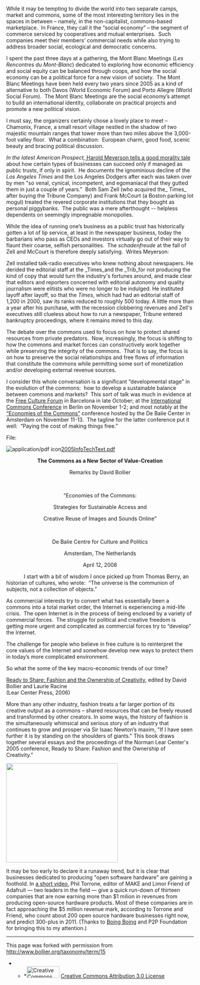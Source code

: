 While it may be tempting to divide the world into two separate camps, market and commons, some of the most interesting territory lies in the spaces in between – namely, in the non-capitalist, commons-based marketplace.  In France, they call it the “social economy” – the segment of commerce serviced by cooperatives and mutual enterprises.  Such companies meet their members’ commercial needs while also trying to address broader social, ecological and democratic concerns.

I spent the past three days at a gathering, the Mont Blanc Meetings (_Les Rencontres du Mont-Blanc_) dedicated to exploring how economic efficiency and social equity can be balanced through coops, and how the social economy can be a political force for a new vision of society.  The Mont Blanc Meetings have been held every two years since 2005 as a kind of alternative to both Davos (World Economic Forum) and Porto Allegre (World Social Forum).  The Mont Blanc Meetings are the social economy’s attempt to build an international identity, collaborate on practical projects and promote a new political vision. 

I must say, the organizers certainly chose a lovely place to meet – Chamonix, France, a small resort village nestled in the shadow of two majestic mountain ranges that tower more than two miles above the 3,000-foot valley floor.  What a combination:  European charm, good food, scenic beauty and bracing political discussion.

_In the latest American Prospect,_[ Harold Meyerson tells a good morality tale ](http://prospect.org/cs/articles?article=dodging_bad_ceos#)about how certain types of businesses can succeed only if managed as public trusts, if only in spirit.  He documents the ignominious decline of the _Los Angeles Times_ and the Los Angeles Dodgers after each was taken over by men "so venal, cynical, incompetent, and egomaniacal that they gutted them in just a couple of years.”  Both Sam Zell (who acquired the_ Times_ after buying the Tribune Company) and Frank McCourt (a Boston parking lot mogul) treated the revered corporate institutions that they bought as personal piggybanks.  The public was a mere afterthought -- helpless dependents on seemingly impregnable monopolies.

While the idea of running one’s business as a public trust has historically gotten a lot of lip service, at least in the newspaper business, today the barbarians who pass as CEOs and investors virtually go out of their way to flaunt their coarse, selfish personalities.  The _schadenfreude_ at the fall of Zell and McCourt is therefore deeply satisfying.  Writes Meyerson:

Zell installed talk-radio executives who knew nothing about newspapers. He derided the editorial staff at the _Times_and the _Trib_for not producing the kind of copy that would turn the industry's fortunes around, and made clear that editors and reporters concerned with editorial autonomy and quality journalism were elitists who were no longer to be indulged. He instituted layoff after layoff, so that the _Times_, which had had an editorial staff of 1,200 in 2000, saw its ranks reduced to roughly 500 today. A little more than a year after his purchase, with the recession clobbering revenues and Zell's executives still clueless about how to run a newspaper, Tribune entered bankruptcy proceedings, where it remains mired to this day.

The debate over the commons used to focus on how to protect shared resources from private predators.  Now, increasingly, the focus is shifting to how the commons and market forces can constructively work together while preserving the integrity of the commons.  That is to say, the focus is on how to preserve the social relationships and free flows of information that constitute the commons while permitting some sort of monetization and/or developing external revenue sources. 

I consider this whole conversation is a significant “developmental stage” in the evolution of the commons:  how to develop a sustainable balance between commons and markets?  This sort of talk was much in evidence at the [Free Culture Forum](http://fcforum.net) in Barcelona in late October; at the [International Commons Conference](http://www.boell.de/economysocial/economy/economy-commons-10451.html) in Berlin on November 1-2; and most notably at the [“Economies of the Commons”](http://ecommons.eu) conference hosted by the De Balie Center in Amsterdam on November 11-13.  The tagline for the latter conference put it well:  “Paying the cost of making things free.”

File: 

<img class="filefield-icon field-icon-application-pdf" alt="application/pdf icon" src="http://bollier.org/sites/all/modules/filefield/icons/application-pdf.png" /><a href="http://bollier.org/sites/default/files/aspen_reports/2005InfoTechText.pdf" type="application/pdf; length=827700">2005InfoTechText.pdf</a>

<p align="center"><strong>The Commons as a New Sector of Value-Creation</strong></p>

<p align="center">Remarks by David Bollier</p>

<p align="center"> </p>

<p align="center">“Economies of the Commons:</p>

<p align="center">Strategies for Sustainable Access and</p>

<p align="center">Creative Reuse of Images and Sounds Online”</p>

<p align="center"> </p>

<p align="center">De Balie Centre for Culture and Politics</p>

<p align="center">Amsterdam, The Netherlands</p>

<p align="center">April 12, 2008</p>



            I start with a bit of wisdom I once picked up from Thomas Berry, an historian of cultures, who wrote:  “The universe is the communion of subjects, not a collection of objects.” 

As commercial interests try to convert what has essentially been a commons into a total market order, the Internet is experiencing a mid-life crisis.  The open Internet is in the process of being enclosed by a variety of commercial forces.  The struggle for political and creative freedom is getting more urgent and complicated as commercial forces try to “develop” the Internet.

The challenge for people who believe in free culture is to reinterpret the core values of the Internet and somehow develop new ways to protect them in today’s more complicated environment.

So what the some of the key macro-economic trends of our time?

[Ready to Share: Fashion and the Ownership of Creativity](http://www.learcenter.org/html/projects/?cm=ccc/fashion), edited by David Bollier and Laurie Racine  
(Lear Center Press, 2006)

More than any other industry, fashion treats a far larger portion of its creative output as a commons – shared resources that can be freely reused and transformed by other creators. In some ways, the history of fashion is the simultaneously whimsical and serious story of an industry that continues to grow and prosper via Sir Isaac Newton’s maxim, "If I have seen further it is by standing on the shoulders of giants." This book draws together several essays and the proceedings of the Norman Lear Center's 2005 conference, Ready to Share: Fashion and the Ownership of Creativity."

<a href="http://www.learcenter.org/pdf/RTSBollierRacine.pdf" title="" target="_blank"><img class="linkimagefield linkimagefield-field_book_cover" width="300" height="266" alt="" src="http://bollier.org/sites/default/files/ReadyToShareBook_0.jpg?1289338798" /></a>

It may be too early to declare it a runaway trend, but it is clear that businesses dedicated to producing "open software hardware" are gaining a foothold. In [a short video,](http://vimeo.com/11407341) Phil Torrone, editor of MAKE and Limor Friend of Adafruit — two leaders in the field — give a quick run-down of thirteen companies that are now earning more than $1 milion in revenues from producing open-source hardware products. Most of these companies are in fact approaching the $5 million revenue mark, according to Torrone and Friend, who count about 200 open source hardware businesses right now, and predict 300-plus in 2011. (Thanks to [Boing Boing](http://www.boingboing.net/2010/05/11/open-source-hardware-1.html) and P2P Foundation for bringing this to my attention.)

* * *

This page was forked with permission from <a href="http://www.bollier.org/taxonomy/term/15" target="_blank">http://www.bollier.org/taxonomy/term/15</a>

* * *<a href="http://creativecommons.org/licenses/by/3.0/us/" rel="license"><img alt="Creative Commons License" src="/sites/all/themes/bollier/images/88x31.png" style="border-width:0" width="88" height="31" /></a> <a href="http://creativecommons.org/licenses/by/3.0/us/" rel="license">Creative Commons Attribution 3.0 License</a>